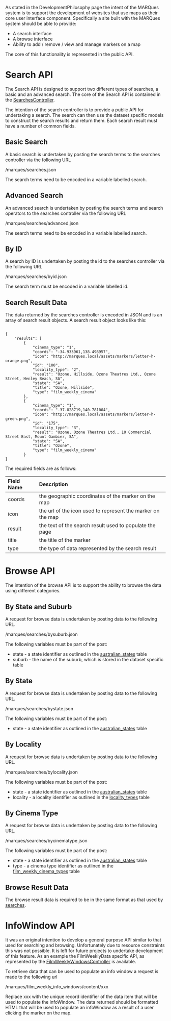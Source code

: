 As stated in the DevelopmentPhilosophy page the intent of the MARQues system is to support the development of websites that use maps as their core user interface component. Specifically a site built with the MARQues system should be able to provide:

  * A search interface
  * A browse interface
  * Ability to add / remove / view and manage markers on a map

The core of this functionality is represented in the public API.



# Search API #

The Search API is designed to support two different types of searches, a basic and an advanced search. The core of the Search API is contained in the [SearchesController](http://code.google.com/p/marques-project/source/browse/marques/app/controllers/SearchesController.php).

The intention of the search controller is to provide a public API for undertaking a search. The search can then use the dataset specific models to construct the search results and return them. Each search result must have a number of common fields.

## Basic Search ##

A basic search is undertaken by posting the search terms to the searches controller via the following URL

/marques/searches.json

The search terms need to be encoded in a variable labelled search.

## Advanced Search ##

An advanced search is undertaken by posting the search terms and search operators to the searches controller via the following URL

/marques/searches/advanced.json

The search terms need to be encoded in a variable labelled search.

## By ID ##

A search by  ID is undertaken by posting the id to the searches controller via the following URL

/marques/searches/byid.json

The search term must be encoded in a variable labelled id.

## Search Result Data ##

The data returned by the searches controller is encoded in JSON and is an array of search result objects. A search result object looks like this:

```

{
    "results": [
        {
            "cinema_type": "1", 
            "coords": "-34.933961,138.498957", 
            "icon": "http://marques.local/assets/markers/letter-h-orange.png", 
            "id": "100", 
            "locality_type": "2", 
            "result": "Ozone, Hillside, Ozone Theatres Ltd., Ozone Street, Henley Beach, SA", 
            "state": "SA", 
            "title": "Ozone, Hillside", 
            "type": "film_weekly_cinema"
        }, 
        {
            "cinema_type": "1", 
            "coords": "-37.828719,140.781004", 
            "icon": "http://marques.local/assets/markers/letter-h-green.png", 
            "id": "175", 
            "locality_type": "3", 
            "result": "Ozone, Ozone Theatres Ltd., 10 Commercial Street East, Mount Gambier, SA", 
            "state": "SA", 
            "title": "Ozone", 
            "type": "film_weekly_cinema"
        }
}

```

The required fields are as follows:

| **Field Name** | **Description** |
|:---------------|:----------------|
| coords           | the geographic coordinates of the marker on the map |
| icon               | the url of the icon used to represent the marker on the map |
| result             | the text of the search result used to populate the page |
| title                | the title of the marker |
| type               | the type of data represented by the search result |

# Browse API #

The intention of the browse API is to support the ability to browse the data using different categories.

## By State and Suburb ##

A request for browse data is undertaken by posting data to the following URL.

/marques/searches/bysuburb.json

The following variables must be part of the post:

  * state - a state identifier as outlined in the [australian\_states](DatabaseSchema#australian_states.md) table
  * suburb - the name of the suburb, which is stored in the dataset specific table

## By State ##

A request for browse data is undertaken by posting data to the following URL.

/marques/searches/bystate.json

The following variables must be part of the post:

  * state - a state identifier as outlined in the [australian\_states](DatabaseSchema#australian_states.md) table

## By Locality ##

A request for browse data is undertaken by posting data to the following URL.

/marques/searches/bylocality.json

The following variables must be part of the post:

  * state - a state identifier as outlined in the [australian\_states](DatabaseSchema#australian_states.md) table
  * locality - a locality identifier as outlined in the [locality\_types](DatabaseSchema#locality_types.md) table

## By Cinema Type ##

A request for browse data is undertaken by posting data to the following URL.

/marques/searches/bycinematype.json

The following variables must be part of the post:

  * state - a state identifier as outlined in the [australian\_states](DatabaseSchema#australian_states.md) table
  * type - a cinema type identifier as outlined in the [film\_weekly\_cinema\_types](DatabaseSchema#film_weekly_cinema_types.md) table


## Browse Result Data ##

The browse result data is required to be in the same format as that used by [searches](PublicApi#Search_Result_Data.md).

# InfoWindow API #

It was an original intention to develop a general purpose API similar to that used for searching and browsing. Unfortunately due to resource constraints this was not possible. It is left for future projects to undertake development of this feature. As an example the FilmWeeklyData specific API, as represented by the [FilmWeeklyWindowsController](http://code.google.com/p/marques-project/source/browse/marques/app/controllers/FilmWeeklyInfoWindowsController.php) is available.

To retrieve data that can be used to populate an info window a request is made to the following url

/marques/film\_weekly\_info\_windows/content/xxx

Replace xxx with the unique record identifier of the data item that will be used to populate the infoWindow. The data returned should be formatted HTML that will be used to populate an infoWindow as a result of a user clicking the marker on the map.